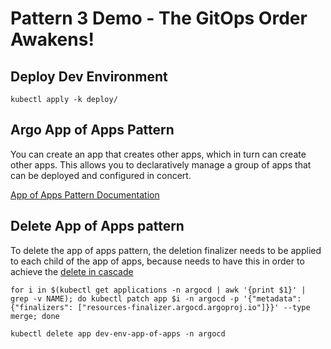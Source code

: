 # Pattern 3 Demo - The GitOps Order Awakens!

## Deploy Dev Environment

```
kubectl apply -k deploy/
```

## Argo App of Apps Pattern

You can create an app that creates other apps, which in turn can create other apps. This allows you to declaratively manage a group of apps that can be deployed and configured in concert.

[App of Apps Pattern Documentation](https://argoproj.github.io/argo-cd/operator-manual/cluster-bootstrapping/#app-of-apps-pattern)

## Delete App of Apps pattern

To delete the app of apps pattern, the deletion finalizer needs to be applied to each child of the app of apps, because needs to have this in order to achieve the [delete in cascade](https://argoproj.github.io/argo-cd/user-guide/app_deletion/#about-the-deletion-finalizer)

```
for i in $(kubectl get applications -n argocd | awk '{print $1}' | grep -v NAME); do kubectl patch app $i -n argocd -p '{"metadata": {"finalizers": ["resources-finalizer.argocd.argoproj.io"]}}' --type merge; done
```

```
kubectl delete app dev-env-app-of-apps -n argocd
```

